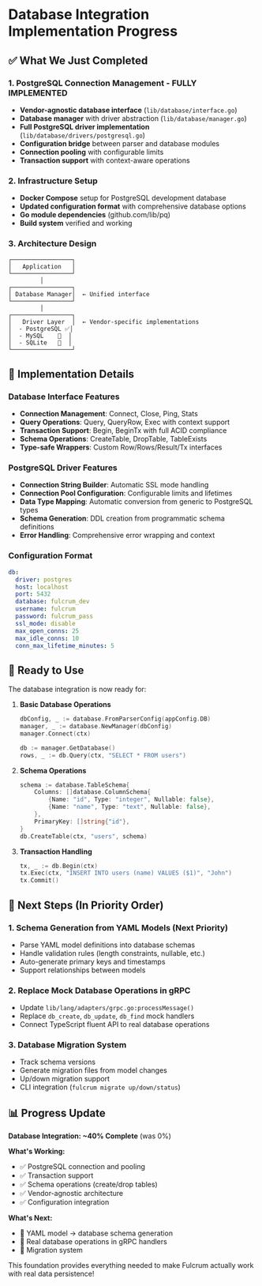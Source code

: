 # Database Integration Implementation Progress

## ✅ What We Just Completed

### 1. **PostgreSQL Connection Management** - FULLY IMPLEMENTED
- **Vendor-agnostic database interface** (`lib/database/interface.go`)
- **Database manager** with driver abstraction (`lib/database/manager.go`)
- **Full PostgreSQL driver implementation** (`lib/database/drivers/postgresql.go`)
- **Configuration bridge** between parser and database modules
- **Connection pooling** with configurable limits
- **Transaction support** with context-aware operations

### 2. **Infrastructure Setup**
- **Docker Compose** setup for PostgreSQL development database
- **Updated configuration format** with comprehensive database options
- **Go module dependencies** (github.com/lib/pq)
- **Build system** verified and working

### 3. **Architecture Design**
```
┌─────────────────┐
│   Application   │
└─────────────────┘
         │
┌─────────────────┐
│ Database Manager│  ← Unified interface
└─────────────────┘
         │
┌─────────────────┐
│   Driver Layer  │  ← Vendor-specific implementations  
│  - PostgreSQL ✅│
│  - MySQL    🚧  │
│  - SQLite   🚧  │
└─────────────────┘
```

## 🔧 Implementation Details

### Database Interface Features
- **Connection Management**: Connect, Close, Ping, Stats
- **Query Operations**: Query, QueryRow, Exec with context support
- **Transaction Support**: Begin, BeginTx with full ACID compliance
- **Schema Operations**: CreateTable, DropTable, TableExists
- **Type-safe Wrappers**: Custom Row/Rows/Result/Tx interfaces

### PostgreSQL Driver Features
- **Connection String Builder**: Automatic SSL mode handling
- **Connection Pool Configuration**: Configurable limits and lifetimes  
- **Data Type Mapping**: Automatic conversion from generic to PostgreSQL types
- **Schema Generation**: DDL creation from programmatic schema definitions
- **Error Handling**: Comprehensive error wrapping and context

### Configuration Format
```yaml
db:
  driver: postgres
  host: localhost
  port: 5432
  database: fulcrum_dev
  username: fulcrum
  password: fulcrum_pass
  ssl_mode: disable
  max_open_conns: 25
  max_idle_conns: 10
  conn_max_lifetime_minutes: 5
```

## 🚀 Ready to Use

The database integration is now ready for:

1. **Basic Database Operations**
   ```go
   dbConfig, _ := database.FromParserConfig(appConfig.DB)
   manager, _ := database.NewManager(dbConfig)
   manager.Connect(ctx)
   
   db := manager.GetDatabase()
   rows, _ := db.Query(ctx, "SELECT * FROM users")
   ```

2. **Schema Operations**
   ```go
   schema := database.TableSchema{
       Columns: []database.ColumnSchema{
           {Name: "id", Type: "integer", Nullable: false},
           {Name: "name", Type: "text", Nullable: false},
       },
       PrimaryKey: []string{"id"},
   }
   db.CreateTable(ctx, "users", schema)
   ```

3. **Transaction Handling**
   ```go
   tx, _ := db.Begin(ctx)
   tx.Exec(ctx, "INSERT INTO users (name) VALUES ($1)", "John")
   tx.Commit()
   ```

## 🎯 Next Steps (In Priority Order)

### 1. **Schema Generation from YAML Models** (Next Priority)
- Parse YAML model definitions into database schemas
- Handle validation rules (length constraints, nullable, etc.)
- Auto-generate primary keys and timestamps
- Support relationships between models

### 2. **Replace Mock Database Operations in gRPC**
- Update `lib/lang/adapters/grpc.go:processMessage()`
- Replace `db_create`, `db_update`, `db_find` mock handlers
- Connect TypeScript fluent API to real database operations

### 3. **Database Migration System**
- Track schema versions
- Generate migration files from model changes
- Up/down migration support
- CLI integration (`fulcrum migrate up/down/status`)

## 📊 Progress Update

**Database Integration: ~40% Complete** (was 0%)

**What's Working:**
- ✅ PostgreSQL connection and pooling
- ✅ Transaction support
- ✅ Schema operations (create/drop tables)
- ✅ Vendor-agnostic architecture
- ✅ Configuration integration

**What's Next:**
- 🚧 YAML model → database schema generation
- 🚧 Real database operations in gRPC handlers
- 🚧 Migration system

This foundation provides everything needed to make Fulcrum actually work with real data persistence!
